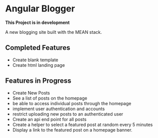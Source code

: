 Angular Blogger
===============

__This Project is in development__

A new blogging site built with the MEAN stack.

Completed Features
-------------------

- Create blank template
- Create html landing page

Features in Progress
--------------------

- Create New Posts
- See a list of posts on the homepage
- be able to access individual posts through the homepage
- implement user authentication and accounts
- restrict uploading new posts to an authenticated user
- Create an api end point for all posts
- Create a helper to select a featured post at random every 5 minutes
- Display a link to the featured post on a homepage banner.
